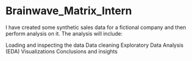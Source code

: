 # Brainwave_Matrix_Intern
I have created some synthetic sales data for a fictional company and then perform analysis on it. The analysis will include:

Loading and inspecting the data
Data cleaning
Exploratory Data Analysis (EDA)
Visualizations
Conclusions and insights 
